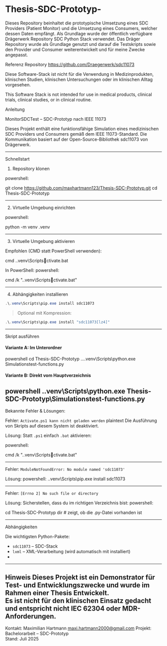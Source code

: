 # Thesis-SDC-Prototyp-

Dieses Repository beinhaltet die prototypische Umsetzung eines SDC Providers (Patient Monitor) und die Umsetzung eines Consumers, welcher dessen Daten empfängt. Als Grundlage wurde der öffentlich verfügbare Drägerwerk Repository SDC Python Stack verwendet.
Das Dräger Repository wurde als Grundlage genutzt und darauf die Testskripts sowie den Provider und Consumer weiterentwickelt und für meine Zwecke angepasst.

Referenz Repository
https://github.com/Draegerwerk/sdc11073

Diese Software-Stack ist nicht für die Verwendung in Medizinprodukten, klinischen Studien, klinischen Untersuchungen oder im klinischen Alltag vorgesehen.

This Software Stack is not intended for use in medical products, clinical trials, clinical studies, or in clinical routine.

Anleitung 

MonitorSDCTest – SDC-Prototyp nach IEEE 11073

Dieses Projekt enthält eine funktionsfähige Simulation eines medizinischen SDC Providers und Consumers gemäß dem IEEE 11073-Standard. Die Kommunikation basiert auf der Open-Source-Bibliothek sdc11073 von Drägerwerk.


---

Schnellstart

1. Repository klonen

powershell:

git clone https://github.com/maxhartmann123/Thesis-SDC-Prototyp.git
cd Thesis-SDC-Prototyp

---

2. Virtuelle Umgebung einrichten

powershell:

python -m venv .venv

---

3. Virtuelle Umgebung aktivieren

Empfohlen (CMD statt PowerShell verwenden):

cmd .\.venv\Scriptsctivate.bat

In PowerShell:
powershell:

cmd /k ".\.venv\Scriptsctivate.bat"

---

4. Abhängigkeiten installieren

```powershell
.\.venv\Scripts\pip.exe install sdc11073
```

> Optional mit Kompression:
```powershell
.\.venv\Scripts\pip.exe install "sdc11073[lz4]"
```

---

Skript ausführen

#### Variante A: Im Unterordner
powershell
cd Thesis-SDC-Prototyp
..\.\.venv\Scripts\python.exe Simulationstest-functions.py

#### Variante B: Direkt vom Hauptverzeichnis
powershell
.\.venv\Scripts\python.exe Thesis-SDC-Prototyp\Simulationstest-functions.py
---

Bekannte Fehler & Lösungen:

Fehler: `Activate.ps1 kann nicht geladen werden`
plaintext Die Ausführung von Skripts auf diesem System ist deaktiviert.

Lösung: Statt `.ps1` einfach `.bat` aktivieren:

powershell:

cmd /k ".\.venv\Scriptsctivate.bat"

---

Fehler: `ModuleNotFoundError: No module named 'sdc11073'`

Lösung: 
powershell:
.\.venv\Scripts\pip.exe install sdc11073

---

Fehler: `[Errno 2] No such file or directory`

Lösung: Sicherstellen, dass du im richtigen Verzeichnis bist:
powershell: 

cd Thesis-SDC-Prototyp
dir  # zeigt, ob die .py-Datei vorhanden ist

---
Abhängigkeiten

Die wichtigsten Python-Pakete:

- `sdc11073` – SDC-Stack
- `lxml` – XML-Verarbeitung (wird automatisch mit installiert)
- 
---

Hinweis
Dieses Projekt ist ein Demonstrator für Test- und Entwicklungszwecke und wurde im Rahmen einer Thesis Entwickelt.  
Es ist nicht für den klinischen Einsatz gedacht und entspricht nicht IEC 62304 oder MDR-Anforderungen.
---
Kontakt:
Maximilian Hartmann
maxi.hartmann2000@gmail.com
Projekt: Bachelorarbeit – SDC-Prototyp  
Stand: Juli 2025
